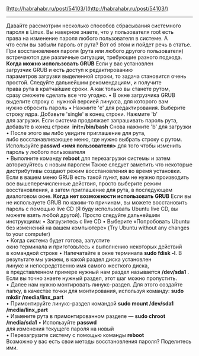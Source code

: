 [http://habrahabr.ru/post/54103/](http://habrahabr.ru/post/54103/)

- -----

Давайте рассмотрим несколько способов сбрасывания системного пароля в Linux. Вы наверное знаете, что у пользователя root есть права на изменение пароля любого пользователя в системе. А что если вы забыли пароль от рута? Вот об этом и пойдет речь в статье.   При восстановления пароля (рута или любого другого пользователя) встречаются две различные ситуации, требующие разного подхода. 
**Когда можно использовать GRUB** Если у вас установлен загрузчик GRUB и есть доступ к редактированию параметров загрузки выделенной строки, то задача становится очень простой. Следуйте дальнейшим рекомендациям, и получите права рута в кратчайшие сроки. А как только вы станете рутом, сразу сможете сделать все что угодно.
• В окне загрузчика GRUB выделите строку с  нужной версией линукса, для которого вам нужно сбросить пароль
• Нажмите 'e' для редактирования. Выберите строку ядра. Добавьте 'single' в конец строки. Нажмите 'b' для загрузки. Если система продолжает запрашивать пароль рута, добавьте в конец строки  **init=/bin/bash** Снова нажмите 'b' для загрузки   
• После этого вы либо увидите приглашение для рута, либо восстанавливающее меню, где нужно выбрать строку с рутом. Используйте **passwd <имя пользователя>** для того чтобы изменить пароль у любого пользователя    
• Выполните команду **reboot** для перезагрузки системы и затем авторизуйтесь с новым паролем Также следует заметить что некоторые дистрибутивы создают режим восстановления во время установки. Если в вашем меню GRUB есть такой пункт, вам не нужно производить все вышеперечисленные действия, просто выберите режим восстановления, а затем приглашение для рута, в последующем диалоговом окне. 
**Когда нет возможности использовать GRUB** Если вы не используете GRUB по каким-то причинам, вы можете восстановить пароль с помощью live CD (Я буду использовать Ubuntu live CD, вы можете взять любой другой). Просто следуйте дальнейшим инструкциям: 
• Загрузитесь с live CD
• Выберите «Попробовать Ubuntu без изменений на вашем компьютере» (Try Ubuntu without any changes to your computer)  
• Когда система будет готова, запустите окно терминала и приготовьтесь к выполнению некоторых действий в командной строке
• Напечатайте в окне терминала **sudo fdisk -l**. В результате мы узнаем, в какой раздел диска установлен линукс и непосредственно имя самого жесткого диска, в представленном примере нужный нам раздел называется **/dev/sda1** . Если вы точно знаете нужный раздел, этот шаг можно пропустить.  
• Далее нам нужно монтировать линукс-раздел. Для этого создайте папку, в качестве точки для монтирования, используя команду: **sudo mkdir /media/linx_part**   
• Примонтируйте линукс-раздел командой **sudo mount /dev/sda1 /media/linx_part**    
• Измените рута в примонтированном разделе — **sudo chroot /media/sda1**
• Используйте **passwd** для изменения текущего пароля на новый  
• Перезагрузите систему с помощью команды **reboot** Возможно у вас есть свои методы восстановления пароля? Поделитесь ими.